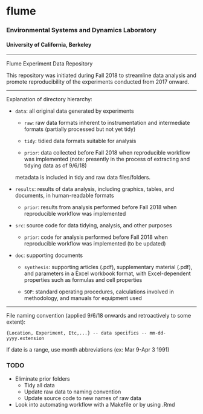 # flume

### Environmental Systems and Dynamics Laboratory
#### University of California, Berkeley
___

Flume Experiment Data Repository

This repository was initiated during Fall 2018 to streamline data analysis and promote reproducibility of the experiments conducted from 2017 onward.
___

Explanation of directory hierarchy:

- `data`: all original data generated by experiments

	- `raw`: raw data formats inherent to instrumentation and intermediate formats (partially processed but not yet tidy)

	- `tidy`: tidied data formats suitable for analysis

	- `prior`: data collected before Fall 2018 when reproducible workflow was implemented (note: presently in the process of extracting and tidying data as of 9/6/18)

	metadata is included in tidy and raw data files/folders.

- `results`: results of data analysis, including graphics, tables, and documents, in human-readable formats

	- `prior`: results from analysis performed before Fall 2018 when reproducible workflow was implemented

- `src`: source code for data tidying, analysis, and other purposes

	- `prior`: code for analysis  performed before Fall 2018 when reproducible workflow was implemented (to be updated)

- `doc`: supporting documents

	- `synthesis`: supporting articles (.pdf), supplementary material (.pdf), and parameters in a Excel workbook format, with Excel-dependent properties such as formulas and cell properties

	- `SOP`: standard operating procedures, calculations involved in methodology, and manuals for equipment used
___

File naming convention (applied 9/6/18 onwards and retroactively to some extent):

`{Location, Experiment, Etc,...} -- data specifics -- mm-dd-yyyy.extension`

If date is a range, use month abbreviations (ex: Mar 9-Apr 3 1991)


### TODO

- Eliminate prior folders
	- Tidy all data
	- Update raw data to naming convention
	- Update source code to new names of raw data 
- Look into automating workflow with a Makefile or by using .Rmd

